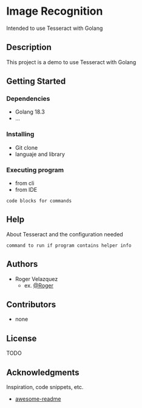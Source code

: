 # Image Recognition

Intended to use Tesseract with Golang 

## Description

This project is a demo to use Tesseract with Golang

## Getting Started

### Dependencies

* Golang 18.3
* ...

### Installing

* Git clone
* languaje and library

### Executing program

* from cli
* from IDE
```
code blocks for commands
```

## Help

About Tesseract and the configuration needed
```
command to run if program contains helper info
```

## Authors

* Roger Velazquez 
  * ex. [@Roger](https://twitter.com/dompizzie)


## Contributors

* none

## License

TODO

## Acknowledgments

Inspiration, code snippets, etc.
* [awesome-readme](https://github.com/matiassingers/awesome-readme)
